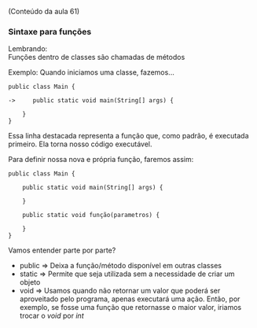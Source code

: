 (Conteúdo da aula 61)

### Sintaxe para funções
Lembrando:  
Funções dentro de classes são chamadas de métodos

Exemplo:
Quando iniciamos uma classe, fazemos...

```
public class Main {

->     public static void main(String[] args) {

    }
}
```

Essa linha destacada representa a função que, como padrão, é executada primeiro. Ela torna nosso código executável.

Para definir nossa nova e própria função, faremos assim:

```
public class Main {

    public static void main(String[] args) {

    }

    public static void função(parametros) {

    }
}
```

Vamos entender parte por parte?
- public  =>  Deixa a função/método disponível em outras classes
- static  =>  Permite que seja utilizada sem a necessidade de criar um objeto
- void  =>  Usamos quando não retornar um valor que poderá ser aproveitado pelo programa, apenas executará uma ação.
    Então, por exemplo, se fosse uma função que retornasse o maior valor, iriamos trocar o _void_ por _int_
